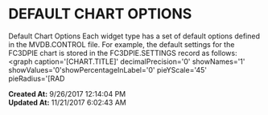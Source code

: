 # DEFAULT CHART OPTIONS

Default Chart Options Each widget type has a set of default options defined in the MVDB.CONTROL file. For example, the default settings for the FC3DPIE chart is stored in the FC3DPIE.SETTINGS record as follows:  &lt;graph caption='[CHART.TITLE]' decimalPrecision='0' showNames='1' showValues='0'showPercentageInLabel='0' pieYScale='45' pieRadius='[RAD  

**Created At:** 9/26/2017 12:14:04 PM  
**Updated At:** 11/21/2017 6:02:43 AM  

